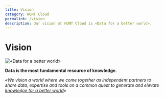 ```yaml
---
title: Vision
category: HUNT Cloud
permalink: /vision
description: Our vision at HUNT Cloud is «Data for a better world».
---
```


# Vision

![«Data for a better world»](./images/data_for_a_better_world_1200.png)

**Data is the most fundamental resource of knowledge.**

*«We vision a world where we come together as independent partners to share data, expertise and tools on a common quest to generate and elevate [knowledge for a better world](https://www.ntnu.edu/vision-values-social-mission-key-challenges-and-main-objectives)»*


